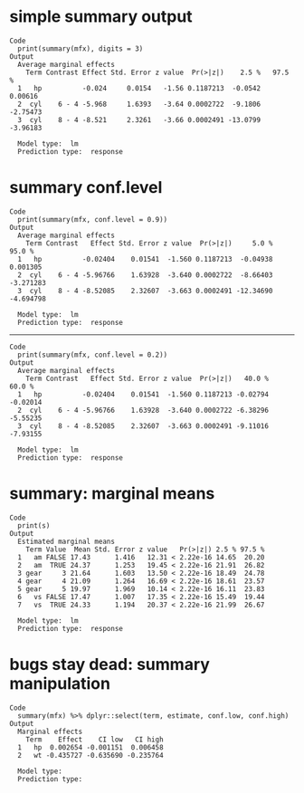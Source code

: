 # simple summary output

    Code
      print(summary(mfx), digits = 3)
    Output
      Average marginal effects 
        Term Contrast Effect Std. Error z value  Pr(>|z|)    2.5 %   97.5 %
      1   hp          -0.024     0.0154   -1.56 0.1187213  -0.0542  0.00616
      2  cyl    6 - 4 -5.968     1.6393   -3.64 0.0002722  -9.1806 -2.75473
      3  cyl    8 - 4 -8.521     2.3261   -3.66 0.0002491 -13.0799 -3.96183
      
      Model type:  lm 
      Prediction type:  response 

# summary conf.level

    Code
      print(summary(mfx, conf.level = 0.9))
    Output
      Average marginal effects 
        Term Contrast   Effect Std. Error z value  Pr(>|z|)     5.0 %    95.0 %
      1   hp          -0.02404    0.01541  -1.560 0.1187213  -0.04938  0.001305
      2  cyl    6 - 4 -5.96766    1.63928  -3.640 0.0002722  -8.66403 -3.271283
      3  cyl    8 - 4 -8.52085    2.32607  -3.663 0.0002491 -12.34690 -4.694798
      
      Model type:  lm 
      Prediction type:  response 

---

    Code
      print(summary(mfx, conf.level = 0.2))
    Output
      Average marginal effects 
        Term Contrast   Effect Std. Error z value  Pr(>|z|)   40.0 %   60.0 %
      1   hp          -0.02404    0.01541  -1.560 0.1187213 -0.02794 -0.02014
      2  cyl    6 - 4 -5.96766    1.63928  -3.640 0.0002722 -6.38296 -5.55235
      3  cyl    8 - 4 -8.52085    2.32607  -3.663 0.0002491 -9.11016 -7.93155
      
      Model type:  lm 
      Prediction type:  response 

# summary: marginal means

    Code
      print(s)
    Output
      Estimated marginal means 
        Term Value  Mean Std. Error z value   Pr(>|z|) 2.5 % 97.5 %
      1   am FALSE 17.43      1.416   12.31 < 2.22e-16 14.65  20.20
      2   am  TRUE 24.37      1.253   19.45 < 2.22e-16 21.91  26.82
      3 gear     3 21.64      1.603   13.50 < 2.22e-16 18.49  24.78
      4 gear     4 21.09      1.264   16.69 < 2.22e-16 18.61  23.57
      5 gear     5 19.97      1.969   10.14 < 2.22e-16 16.11  23.83
      6   vs FALSE 17.47      1.007   17.35 < 2.22e-16 15.49  19.44
      7   vs  TRUE 24.33      1.194   20.37 < 2.22e-16 21.99  26.67
      
      Model type:  lm 
      Prediction type:  response 

# bugs stay dead: summary manipulation

    Code
      summary(mfx) %>% dplyr::select(term, estimate, conf.low, conf.high)
    Output
      Marginal effects 
        Term    Effect    CI low   CI high
      1   hp  0.002654 -0.001151  0.006458
      2   wt -0.435727 -0.635690 -0.235764
      
      Model type:  
      Prediction type:  

